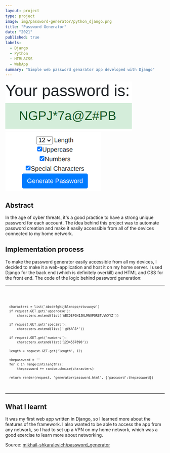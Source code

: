 ```yaml
---
layout: project
type: project
image: img/password-generator/python_django.png
title: "Password Generator"
date: "2021"
published: true
labels:
  - Django
  - Python
  - HTML&CSS
  - WebApp
summary: "Simple web password genarator app developed with Django"
---
```


<img class="img-fluid" src="../img/password-generator/password1.png">
<img class="img-fluid" src="../img/password-generator/password2.png">

## Abstract
In the age of cyber threats, it's a good practice to have a strong unique password for each account. The idea behind this project was to automate password creation and make it easily accessible from all of the devices connected to my home network.

## Implementation process
To make the password generator easily accessible from all my devices, I decided to make it a web-application and host it on my home server. I used Django for the back end (which is definitely overkill) and HTML and CSS for the front end. The code of the logic behind password generation:

<hr>
<code>
  
      characters = list('abcdefghijklmnopqrstuvwxyz')
      if request.GET.get('uppercase'):
          characters.extend(list('ABCDEFGHIJKLMNOPQRSTUVWXYZ'))
  
      if request.GET.get('special'):
          characters.extend(list('!@#$%^&*'))
          
      if request.GET.get('numbers'):
          characters.extend(list('1234567890'))
  
      length = request.GET.get('length', 12)
  
      thepassword = ''
      for x in range(int(length)):
          thepassword += random.choice(characters)
  
      return render(request, 'generator/password.html', {'password':thepassword})
      
</code>
<hr>

## What I learnt
It was my first web app written in Django, so I learned more about the features of the framework. I also wanted to be able to access the app from any network, so I had to set up a VPN on my home network, which was a good exercise to learn more about networking.

Source: <a href="https://github.com/mikhail-shkaralevich/django3_password_generator"><i class="large github icon "></i>mikhail-shkaralevich/password_generator</a>
